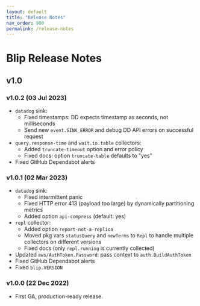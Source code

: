 ```yaml
---
layout: default
title: "Release Notes"
nav_order: 900
permalink: /release-notes
---
```


# Blip Release Notes

## v1.0

### v1.0.2 (03 Jul 2023)

* `datadog` sink:
  * Fixed timestamps: DD expects timestamp as seconds, not milliseconds
  * Send new `event.SINK_ERROR` and debug DD API errors on successful request
* `query.response-time` and `wait.io.table` collectors:
  * Added `truncate-timeout` option and error policy
  * Fixed docs: option `truncate-table` defaults to "yes"
* Fixed GitHub Dependabot alerts

### v1.0.1 (02 Mar 2023)

* `datadog` sink:
  * Fixed intermittent panic
  * Fixed HTTP error 413 (payload too large) by dynamically partitioning metrics
  * Added option `api-compress` (default: yes)
* `repl` collector:
  * Added option `report-not-a-replica`
  * Moved pkg vars `statusQuery` and `newTerms` to `Repl` to handle multiple collectors on different versions
  * Fixed docs (only `repl.running` is currently collected)
* Updated `aws/AuthToken.Password`: pass context to `auth.BuildAuthToken`
* Fixed GitHub Dependabot alerts
* Fixed `blip.VERSION`

### v1.0.0 (22 Dec 2022)

* First GA, production-ready release.
